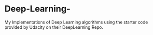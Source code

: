 # Deep-Learning-
My Implementations of Deep Learning algorithms using the starter code provided by Udacity on their DeepLearning Repo.
